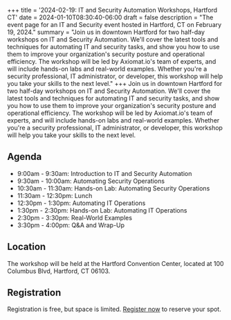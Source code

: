 +++
title = '2024-02-19: IT and Security Automation Workshops, Hartford CT'
date = 2024-01-10T08:30:40-06:00
draft = false
description = "The event page for an IT and Security event hosted in Hartford, CT on February 19, 2024."
summary = "Join us in downtown Hartford for two half-day workshops on IT and Security Automation. We'll cover the latest tools and techniques for automating IT and security tasks, and show you how to use them to improve your organization's security posture and operational efficiency. The workshop will be led by Axiomat.io's team of experts, and will include hands-on labs and real-world examples. Whether you're a security professional, IT administrator, or developer, this workshop will help you take your skills to the next level."
+++
Join us in downtown Hartford for two half-day workshops on IT and Security Automation. We'll cover the latest tools and techniques for automating IT and security tasks, and show you how to use them to improve your organization's security posture and operational efficiency. The workshop will be led by Axiomat.io's team of experts, and will include hands-on labs and real-world examples. Whether you're a security professional, IT administrator, or developer, this workshop will help you take your skills to the next level.

## Agenda
* 9:00am - 9:30am: Introduction to IT and Security Automation
* 9:30am - 10:00am: Automating Security Operations
* 10:30am - 11:30am: Hands-on Lab: Automating Security Operations
* 11:30am - 12:30pm: Lunch
* 12:30pm - 1:30pm: Automating IT Operations
* 1:30pm - 2:30pm: Hands-on Lab: Automating IT Operations
* 2:30pm - 3:30pm: Real-World Examples
* 3:30pm - 4:00pm: Q&A and Wrap-Up

## Location
The workshop will be held at the Hartford Convention Center, located at 100 Columbus Blvd, Hartford, CT 06103.

## Registration
Registration is free, but space is limited. [Register now](https://www.axiomat.io/events/2024-02-19-IT-and-Security-Automation-Workshop/registration) to reserve your spot.